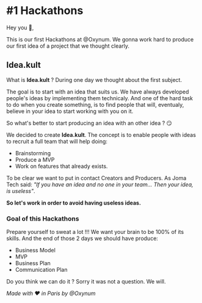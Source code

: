 # #1 Hackathons
Hey you 🚀,

This is our first Hackathons at @Oxynum. We gonna work hard to produce our first idea of a project that we thought clearly.

## Idea.kult

What is **Idea.kult** ? During one day we thought about the first subject.

 The goal is to start with an idea that suits us. We have always developed people's ideas by implementing them technicaly. And one of the hard task to do when you create something, is to find people that will, eventualy, believe in your idea to start working with you on it.

So what's better to start producing an idea with an other idea ? 😏

We decided to create **Idea.kult**. The concept is to enable people with ideas to recruit a full team that will help doing:
- Brainstorming
- Produce a MVP
- Work on features that already exists.

To be clear we want to put in contact Creators and Producers. As Joma Tech said: *"If you have an idea and no one in your team... Then your idea, is useless"*. 

**So let's work in order to avoid having useless ideas.**

### Goal of this Hackathons

Prepare yourself to sweat a lot !!! We want your brain to be 100% of its skills.
And the end of those 2 days we should have produce:

- Business Model
- MVP
- Business Plan
- Communication Plan

Do you think we can do it ? Sorry it was not a question. We will.

*Made with ❤️ in Paris by @Oxynum*

